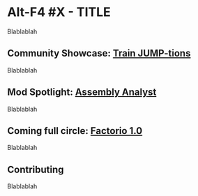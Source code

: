 # Alt-F4 #X - TITLE

Blablablah


## Community Showcase: [Train JUMP-tions](https://www.reddit.com/r/factorio/comments/i5yoaj/train_junctions_pfft_try_train_jumptions/?utm_source=share&utm_medium=web2x)

Blablablah


## Mod Spotlight: [Assembly Analyst](https://mods.factorio.com/mod/assemblyanalyst)

Blablablah


## Coming full circle: [Factorio 1.0](https://factorio.com/blog/post/fff-360)

Blablablah


## Contributing

Blablablah
